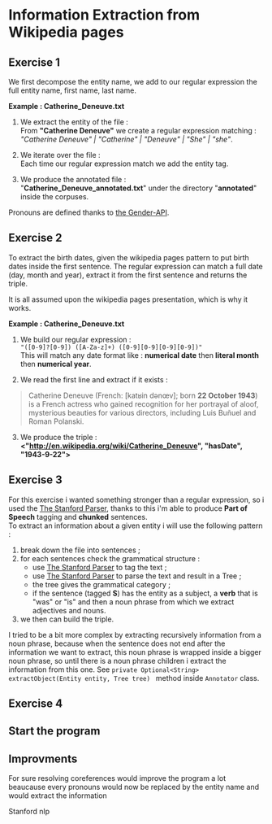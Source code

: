 # Information Extraction from Wikipedia pages

## Exercise 1

We first decompose the entity name, we add to our regular expression the full entity name, first name, last name.

__Example : Catherine_Deneuve.txt__

1. We extract the entity of the file :  
From __"Catherine Deneuve"__ we create a regular expression matching : *"Catherine Deneuve" | "Catherine" | "Deneuve" | "She" | "she"*.  

    
2. We iterate over the file :  
Each time our regular expression match we add the entity tag.

3. We produce the annotated file :  
"__Catherine_Deneuve_annotated.txt__" under the directory "__annotated__" inside the corpuses.

Pronouns are defined thanks to [the Gender-API](https://gender-api.com).

## Exercise 2  

To extract the birth dates, given the wikipedia pages pattern to put birth dates inside the first sentence.
The regular expression can match a full date (day, month and year), extract it from the first sentence and returns the triple.

It is all assumed upon the wikipedia pages presentation, which is why it works.

__Example : Catherine_Deneuve.txt__

1. We build our regular expression :  
`"([0-9]?[0-9]) ([A-Za-z]+) ([0-9][0-9][0-9][0-9])"`  
  This will match any date format like : **numerical date** then **literal month** then **numerical year**.
    
2. We read the first line and extract if it exists :  
> Catherine Deneuve (French: [katʁin dənœv]; born __22 October 1943__) is a French actress who gained recognition for her portrayal of aloof, mysterious beauties for various directors, including Luis Buñuel and Roman Polanski.

3. We produce the triple :  
__<"http://en.wikipedia.org/wiki/Catherine_Deneuve", "hasDate", "1943-9-22">__

## Exercise 3

For this exercise i wanted something stronger than a regular expression, so i used the [The Stanford Parser](https://nlp.stanford.edu/software/lex-parser.shtml), thanks to this i'm able to produce __Part of Speech__ tagging and **chunked** sentences.  
To extract an information about a given entity i will use the following pattern :

1. break down the file into sentences ;
2. for each sentences check the grammatical structure :
    * use [The Stanford Parser](https://nlp.stanford.edu/software/lex-parser.shtml) to tag the text ;
    * use [The Stanford Parser](https://nlp.stanford.edu/software/lex-parser.shtml) to parse the text and result in a Tree ;
    * the tree gives the grammatical category ;
    * if the sentence (tagged __S__) has the entity as a subject, a __verb__ that is "was" or "is" and then a noun phrase from which we extract adjectives and nouns.
3. we then can build the triple.

I tried to be a bit more complex by extracting recursively information from a noun phrase, because when the sentence does not end after the information we want to extract, this noun phrase is wrapped inside a bigger noun phrase, so until there is a noun phrase children i extract the information from this one.  See `private Optional<String> extractObject(Entity entity, Tree tree) ` method inside `Annotator` class.

## Exercise 4

## Start the program

## Improvments

For sure resolving coreferences would improve the program a lot beaucause every pronouns would now be replaced by the entity name and would extract the information

Stanford nlp
